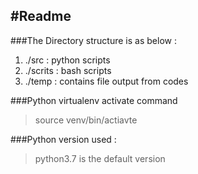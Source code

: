 #Readme
----------

###The Directory structure is as below :
1. ./src : python scripts 
2. ./scrits : bash scripts
3. ./temp : contains file output from codes

###Python virtualenv activate command
> source venv/bin/actiavte 

###Python version used :
>python3.7 is the default version
